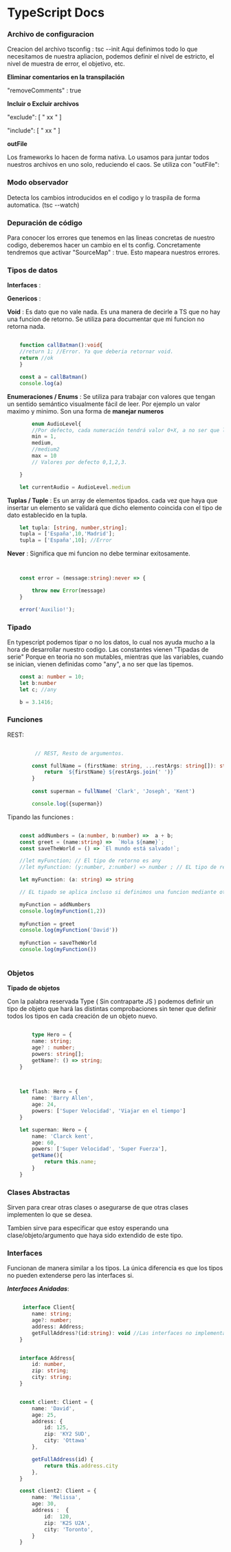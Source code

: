 
# TypeScript Docs

### Archivo de configuracion

Creacion del archivo tsconfig : tsc --init
Aqui definimos todo lo que necesitamos de nuestra apliacion, podemos definir el nivel de estricto, el nivel de muestra de error, el objetivo, etc. 


**Eliminar comentarios en la transpilación**

"removeComments" : true


**Incluir o Excluir archivos**

"exclude": [
    " xx "
]

"include": [
    " xx "
]

**outFile**

Los frameworks lo hacen de forma nativa. Lo usamos para juntar todos nuestros archivos en uno solo, reduciendo el caos. Se utiliza con "outFile": 

### Modo observador 

Detecta los cambios introducidos en el codigo y lo traspila de forma automatica. (tsc --watch)


### Depuración de código

Para conocer los errores que tenemos en las lineas concretas de nuestro codigo, deberemos hacer un cambio en el ts config. Concretamente tendremos que activar "SourceMap" : true. Esto mapeara nuestros errores. 



### Tipos de datos 

**Interfaces** :

**Genericos** :


**Void** : Es dato que no vale nada. Es una manera de decirle a TS que no hay una funcion de retorno. Se utiliza para documentar que mi funcion no retorna nada.

```ts

    function callBatman():void{
    //return 1; //Error. Ya que deberia retornar void.
    return //ok
    }

    const a = callBatman()
    console.log(a)

```

**Enumeraciones / Enums** : Se utiliza para trabajar con valores que tengan un sentido semántico visualmente fácil de leer. Por ejemplo un valor maximo y minimo. Son una forma de **manejar numeros** 

```ts
        enum AudioLevel{
        //Por defecto, cada numeración tendrá valor 0+X, a no ser que lo especifiquemos. 
        min = 1,
        medium,
        //medium2
        max = 10
        // Valores por defecto 0,1,2,3. 

    }   

    let currentAudio = AudioLevel.medium
```




**Tuplas / Tuple** : Es un array de elementos tipados. cada vez que haya que insertar un elemento se validará que dicho elemento coincida con el tipo de dato establecido en la tupla.

```ts
    let tupla: [string, number,string];
    tupla = ['España',10,'Madrid'];
    tupla = ['España',10]; //Error 
```

**Never** : Significa que mi funcion no debe terminar exitosamente.

```ts


    const error = (message:string):never => {

        throw new Error(message)
    }

    error('Auxilio!');

```


### Tipado

En typescript podemos tipar o no los datos, lo cual nos ayuda mucho a la hora de desarrollar nuestro codigo. Las constantes vienen "Tipadas de serie" Porque en teoria no son mutables, mientras que las variables, cuando se inician, vienen definidas como "any", a no ser que las tipemos. 

```ts
    const a: number = 10;
    let b:number
    let c; //any

    b = 3.1416;

```


### Funciones


REST: 

```ts

         // REST, Resto de argumentos. 

        const fullName = (firstName: string, ...restArgs: string[]): string => {
            return `${firstName} ${restArgs.join(' ')}`
        }
    
        const superman = fullName( 'Clark', 'Joseph', 'Kent')

        console.log({superman})

```


Tipando las funciones :

```ts

    const addNumbers = (a:number, b:number) =>  a + b;
    const greet = (name:string) =>  `Hola ${name}`;
    const saveTheWorld = () => `El mundo está salvado!`;

    //let myFunction; // El tipo de retorno es any
    //let myFunction: (y:number, z:number) => number ; // EL tipo de retorno es number

    let myFunction: (a: string) => string 

    // EL tipado se aplica incluso si definimos una funcion mediante otra

    myFunction = addNumbers
    console.log(myFunction(1,2))
   
    myFunction = greet
    console.log(myFunction('David'))
   
    myFunction = saveTheWorld
    console.log(myFunction())



```


### Objetos

**Tipado de objetos** 

Con la palabra reservada Type ( Sin contraparte JS ) podemos definir un tipo de objeto que hará las distintas comprobaciones sin tener que definir todos los tipos en cada creación de un objeto nuevo.

```ts   

        type Hero = {
        name: string;
        age? : number;
        powers: string[];
        getName?: () => string;
    }


     
    let flash: Hero = {
        name: 'Barry Allen',
        age: 24,
        powers: ['Super Velocidad', 'Viajar en el tiempo']
    }

    let superman: Hero = {
        name: 'Clarck kent',
        age: 60,
        powers: ['Super Velocidad', 'Super Fuerza'],
        getName(){
            return this.name;
        }
    }


```

### Clases Abstractas

Sirven para crear otras clases o asegurarse de que otras clases implementen lo que se desea.

Tambien sirve para especificar que estoy esperando una clase/objeto/argumento que haya sido extendido de este tipo. 


### Interfaces 


Funcionan de manera similar a los tipos. La única diferencia es que los tipos no pueden extenderse pero las interfaces si. 


***Interfaces Anidadas***: 


```ts

     interface Client{
        name: string;
        age?: number;
        address: Address;
        getFullAddress?(id:string): void //Las interfaces no implementan metodos, solo los declaran. 
    }


    interface Address{
        id: number,
        zip: string;
        city: string;
    }


    const client: Client = {
        name: 'David',
        age: 25,
        address: {
            id: 125,
            zip: 'KY2 SUD',
            city: 'Ottawa'
        },

        getFullAddress(id) {
            return this.address.city
        },
    }

    const client2: Client = {
        name: 'Melissa',
        age: 30,
        address :  {
            id:  120,
            zip: 'K2S U2A',
            city: 'Toronto',
        }
    }
    
    

```